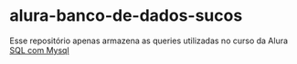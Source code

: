 # alura-banco-de-dados-sucos

Esse repositório apenas armazena as queries utilizadas no curso da Alura [SQL com Mysql](https://www.alura.com.br/curso-online-mysql-manipule-dados-com-sql)
